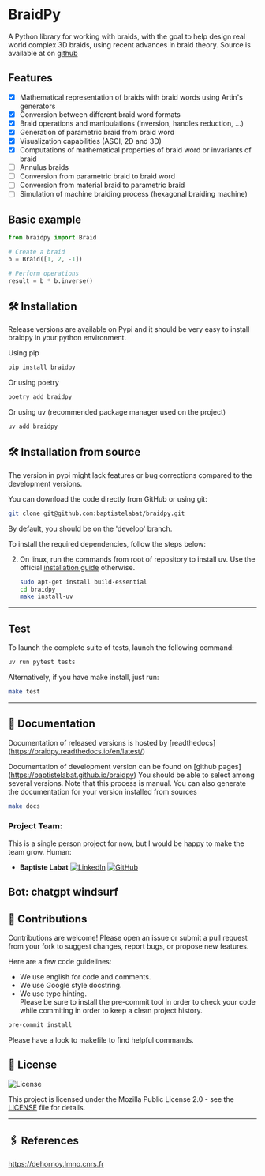 # BraidPy

A Python library for working with braids, with the goal to help design real world complex 3D braids, using recent
advances in braid theory. Source is available at on [github](https://github.com/baptistelabat/braidpy)

## Features

- [x] Mathematical representation of braids with braid words using Artin's generators
- [x] Conversion between different braid word formats
- [x] Braid operations and manipulations (inversion, handles reduction, ...)
- [x] Generation of parametric braid from braid word
- [x] Visualization capabilities (ASCI, 2D and 3D) 
- [x] Computations of mathematical properties of braid word or invariants of braid
- [ ] Annulus braids
- [ ] Conversion from parametric braid to braid word
- [ ] Conversion from material braid to parametric braid
- [ ] Simulation of machine braiding process (hexagonal braiding machine)

## Basic example

```python
from braidpy import Braid

# Create a braid
b = Braid([1, 2, -1])

# Perform operations
result = b * b.inverse()
```


## 🛠️ Installation
Release versions are available on Pypi and it should be very easy to install braidpy in your python environment.

Using pip
```bash
pip install braidpy
```

Or using poetry
```bash
poetry add braidpy
```

Or using uv (recommended package manager used on the project)
```bash
uv add braidpy
```
## 🛠️ Installation from source
The version in pypi might lack features or bug corrections compared to the development versions.

You can download the code directly from GitHub or using git:

```bash
git clone git@github.com:baptistelabat/braidpy.git
```
By default, you should be on the 'develop' branch.

To install the required dependencies, follow the steps below:

2. On linux, run the commands from root of repository to install uv. Use the official [installation guide](https://docs.astral.sh/uv/getting-started/installation) otherwise.
   ```bash
   sudo apt-get install build-essential
   cd braidpy
   make install-uv
   ```
---

## Test
To launch the complete suite of tests, launch the following command:
```bash
uv run pytest tests
```
Alternatively, if you have make install, just run:
   ```bash
   make test
   ```


---

## 📜 Documentation
Documentation of released versions is hosted by [readthedocs] (https://braidpy.readthedocs.io/en/latest/)

Documentation of development version can be found on [github pages] (https://baptistelabat.github.io/braidpy)
You should be able to select among several versions. Note that this process is manual.
You can also generate the documentation for your version installed from sources
   ```bash
   make docs
   ```

### Project Team:
This is a single person project for now, but I would be happy to make the team grow.
Human: 
- **Baptiste Labat**
[![LinkedIn](https://img.shields.io/badge/-LinkedIn-blue?logo=linkedin&logoWidth=20&style=flat-square)](https://www.linkedin.com/in/baptiste-labat-01751138/)
[![GitHub](https://img.shields.io/badge/-GitHub-black?logo=github&logoWidth=20&style=flat-square)](https://github.com/baptistelabat)

Bot:
chatgpt
windsurf
---

## 🤝 Contributions

Contributions are welcome! Please open an issue or submit a pull request from your fork to suggest changes, report bugs, or propose new features.

Here are a few code guidelines:  
- We use english for code and comments.
- We use Google style docstring.
- We use type hinting.  
Please be sure to install the pre-commit tool in order to check your code while commiting in order to keep a clean project history.
```bash
pre-commit install
```
Please have a look to makefile to find helpful commands.

## 📜 License
![License](https://img.shields.io/badge/license-MPL%202.0-brightgreen)

This project is licensed under the Mozilla Public License 2.0 - see the [LICENSE](./LICENSE) file for details.

---

## 🖇️ References
https://dehornoy.lmno.cnrs.fr